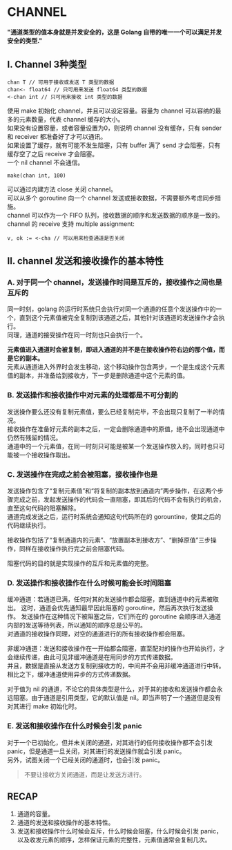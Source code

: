 # **CHANNEL**

**"通道类型的值本身就是并发安全的，这是 Golang 自带的唯一一个可以满足并发安全的类型."**

## **I. Channel 3种类型**

```
chan T // 可用于接收或发送 T 类型的数据
chan<- float64 // 只可用来发送 float64 类型的数据
<-chan int // 只可用来接收 int 类型的数据
```

使用 make 初始化 channel，并且可以设定容量。容量为 channel 可以容纳的最多的元素数量，代表 channel 缓存的大小。  
如果没有设置容量，或者容量设置为0，则说明 channel 没有缓存，只有 sender 和 receiver 都准备好了才可以通讯。  
如果设置了缓存，就有可能不发生阻塞，只有 buffer 满了 send 才会阻塞，只有缓存空了之后 receive 才会阻塞。  
一个 nil channel 不会通信。  

```
make(chan int, 100)
```

可以通过内建方法 close 关闭 channel。  
可以从多个 goroutine 向一个 channel 发送或接收数据，不需要额外考虑同步措施。  
channel 可以作为一个 FIFO 队列，接收数据的顺序和发送数据的顺序是一致的。  
channel 的 receive 支持 multiple assignment:  

```
v, ok := <-cha // 可以用来检查通道是否关闭
```

## **II. channel 发送和接收操作的基本特性**

### **A. 对于同一个 channel，发送操作时间是互斥的，接收操作之间也是互斥的**

同一时刻，golang 的运行时系统只会执行对同一个通道的任意个发送操作中的一个，直到这个元素值被完全复制到该通道之后，其他针对该通道的发送操作才会执行。  
同理，通道的接受操作在同一时刻也只会执行一个。  

**元素值进入通道时会被复制，即进入通道的并不是在接收操作符右边的那个值，而是它的副本。**   
元素从通道进入外界时会发生移动，这个移动操作包含两步，一个是生成这个元素值的副本，并准备给到接收方，下一步是删除通道中这个元素的值。  

### **B. 发送操作和接收操作中对元素的处理都是不可分割的**

发送操作要么还没有复制元素值，要么已经复制完毕，不会出现只复制了一半的情况。  
接收操作在准备好元素的副本之后，一定会删除通道中的原值，绝不会出现通道中仍然有残留的情况。  
通道中的一个元素值，在同一时刻只可能是被某一个发送操作放入的，同时也只可能被一个接收操作取出。 

### **C. 发送操作在完成之前会被阻塞，接收操作也是**

发送操作包含了“复制元素值”和“将复制的副本放到通道内”两步操作，在这两个步骤完成之前，发起发送操作的代码会一直阻塞，即其后的代码不会有执行的机会，直至这句代码的阻塞解除。  
通道完成发送之后，运行时系统会通知这句代码所在的 gorountine，使其之后的代码继续执行。  

接收操作包括了“复制通道内的元素”、“放置副本到接收方”、“删掉原值”三步操作，同样在接收操作执行完之前会阻塞代码。

阻塞代码的目的就是实现操作的互斥和元素值的完整。

### **D. 发送操作和接收操作在什么时候可能会长时间阻塞**

缓冲通道：若通道已满，任何对其的发送操作都会阻塞，直到通道中的元素被取出。
这时，通道会优先通知最早因此阻塞的 goroutine，然后再次执行发送操作。
发送操作在这种情况下被阻塞之后，它们所在的 goroutine 会顺序进入通道内部的发送等待列表，所以通知的顺序总是公平的。  
对通道的接收操作同理，对空的通道进行的所有接收操作都会阻塞。  

非缓冲通道：发送和接收操作在一开始都会阻塞，直至配对的操作也开始执行，才会继续传递，由此可见非缓冲通道是在用同步的方式传递数据。  
并且，数据是直接从发送方复制到接收方的，中间并不会用非缓冲通道进行中转。相比之下，缓冲通道使用异步的方式传递数据。  

对于值为 nil 的通道，不论它的具体类型是什么，对于其的接收和发送操作都会永远阻塞。由于通道是引用类型，它的默认值是 nil。即当声明了一个通道但是没有对其进行 make 初始化时。  

### **E. 发送和接收操作在什么时候会引发 panic**

对于一个已初始化，但并未关闭的通道，对其进行的任何接收操作都不会引发 panic，但是通道一旦关闭，对其进行的发送操作就会引发 panic。  
另外，试图关闭一个已经关闭的通道时，也会引发 panic。  

> 不要让接收方关闭通道，而是让发送方进行。

## **RECAP**

1. 通道的容量。
2. 通道的发送和接收操作的基本特性。  
3. 发送和接收操作什么时候会互斥，什么时候会阻塞，什么时候会引发 panic，以及收发元素的顺序，怎样保证元素的完整性，元素值通常会复制几次。  
